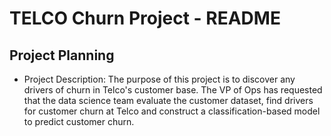 # TELCO Churn Project - README

## Project Planning
 - Project Description:
 The purpose of this project is to discover any drivers of churn in Telco's customer base. The VP of Ops has requested that the data science team
 evaluate the customer dataset, find drivers for customer churn at Telco and construct a classification-based model to predict customer churn.